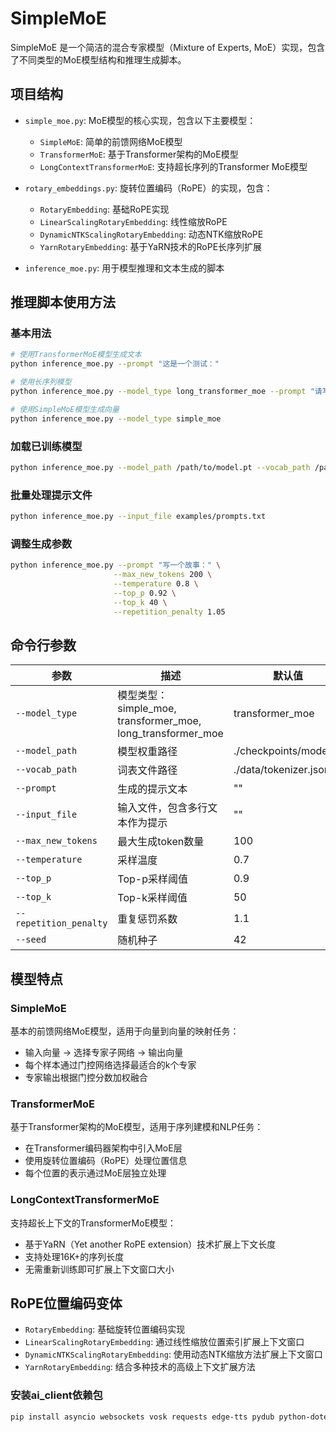 # SimpleMoE

SimpleMoE 是一个简洁的混合专家模型（Mixture of Experts, MoE）实现，包含了不同类型的MoE模型结构和推理生成脚本。

## 项目结构

- `simple_moe.py`: MoE模型的核心实现，包含以下主要模型：
  - `SimpleMoE`: 简单的前馈网络MoE模型
  - `TransformerMoE`: 基于Transformer架构的MoE模型
  - `LongContextTransformerMoE`: 支持超长序列的Transformer MoE模型
  
- `rotary_embeddings.py`: 旋转位置编码（RoPE）的实现，包含：
  - `RotaryEmbedding`: 基础RoPE实现
  - `LinearScalingRotaryEmbedding`: 线性缩放RoPE
  - `DynamicNTKScalingRotaryEmbedding`: 动态NTK缩放RoPE
  - `YarnRotaryEmbedding`: 基于YaRN技术的RoPE长序列扩展
  
- `inference_moe.py`: 用于模型推理和文本生成的脚本

## 推理脚本使用方法

### 基本用法

```bash
# 使用TransformerMoE模型生成文本
python inference_moe.py --prompt "这是一个测试："

# 使用长序列模型
python inference_moe.py --model_type long_transformer_moe --prompt "请写一篇长文章："

# 使用SimpleMoE模型生成向量
python inference_moe.py --model_type simple_moe
```

### 加载已训练模型

```bash
python inference_moe.py --model_path /path/to/model.pt --vocab_path /path/to/tokenizer.json
```

### 批量处理提示文件

```bash
python inference_moe.py --input_file examples/prompts.txt
```

### 调整生成参数

```bash
python inference_moe.py --prompt "写一个故事：" \
                       --max_new_tokens 200 \
                       --temperature 0.8 \
                       --top_p 0.92 \
                       --top_k 40 \
                       --repetition_penalty 1.05
```

## 命令行参数

| 参数 | 描述 | 默认值 |
|------|------|--------|
| `--model_type` | 模型类型：simple_moe, transformer_moe, long_transformer_moe | transformer_moe |
| `--model_path` | 模型权重路径 | ./checkpoints/model.pt |
| `--vocab_path` | 词表文件路径 | ./data/tokenizer.json |
| `--prompt` | 生成的提示文本 | "" |
| `--input_file` | 输入文件，包含多行文本作为提示 | "" |
| `--max_new_tokens` | 最大生成token数量 | 100 |
| `--temperature` | 采样温度 | 0.7 |
| `--top_p` | Top-p采样阈值 | 0.9 |
| `--top_k` | Top-k采样阈值 | 50 |
| `--repetition_penalty` | 重复惩罚系数 | 1.1 |
| `--seed` | 随机种子 | 42 |

## 模型特点

### SimpleMoE

基本的前馈网络MoE模型，适用于向量到向量的映射任务：

- 输入向量 → 选择专家子网络 → 输出向量
- 每个样本通过门控网络选择最适合的k个专家
- 专家输出根据门控分数加权融合

### TransformerMoE

基于Transformer架构的MoE模型，适用于序列建模和NLP任务：

- 在Transformer编码器架构中引入MoE层
- 使用旋转位置编码（RoPE）处理位置信息
- 每个位置的表示通过MoE层独立处理

### LongContextTransformerMoE

支持超长上下文的TransformerMoE模型：

- 基于YaRN（Yet another RoPE extension）技术扩展上下文长度
- 支持处理16K+的序列长度
- 无需重新训练即可扩展上下文窗口大小

## RoPE位置编码变体

- `RotaryEmbedding`: 基础旋转位置编码实现
- `LinearScalingRotaryEmbedding`: 通过线性缩放位置索引扩展上下文窗口
- `DynamicNTKScalingRotaryEmbedding`: 使用动态NTK缩放方法扩展上下文窗口
- `YarnRotaryEmbedding`: 结合多种技术的高级上下文扩展方法 

### 安装ai_client依赖包

```bash
pip install asyncio websockets vosk requests edge-tts pydub python-dotenv
```
